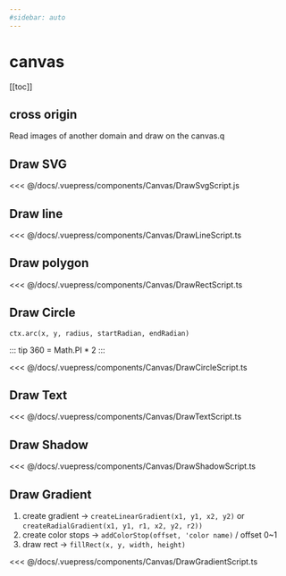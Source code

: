 ```yaml
---
#sidebar: auto
---
```


# canvas

[[toc]]

## cross origin

Read images of another domain and draw on the canvas.q

<Canvas-CanvasCrossOrigin />

## Draw SVG

<Canvas-DrawSvg />

<<< @/docs/.vuepress/components/Canvas/DrawSvgScript.js

## Draw line

<Canvas-DrawLine />

<<< @/docs/.vuepress/components/Canvas/DrawLineScript.ts

## Draw polygon

<Canvas-DrawRect />

<<< @/docs/.vuepress/components/Canvas/DrawRectScript.ts

## Draw Circle

<Canvas-DrawCircle />

`ctx.arc(x, y, radius, startRadian, endRadian)`

::: tip
360 = Math.PI * 2
:::

<<< @/docs/.vuepress/components/Canvas/DrawCircleScript.ts

## Draw Text

<Canvas-DrawText />

<<< @/docs/.vuepress/components/Canvas/DrawTextScript.ts

## Draw Shadow

<Canvas-DrawShadow />

<<< @/docs/.vuepress/components/Canvas/DrawShadowScript.ts

## Draw Gradient

<Canvas-DrawGradient />

1. create gradient -> `createLinearGradient(x1, y1, x2, y2)` or `createRadialGradient(x1, y1, r1, x2, y2, r2))`
2. create color stops -> `addColorStop(offset, 'color name)` / offset 0~1
3. draw rect -> `fillRect(x, y, width, height)`

<<< @/docs/.vuepress/components/Canvas/DrawGradientScript.ts
